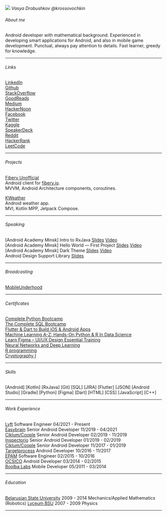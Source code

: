 ![](https://avatars1.githubusercontent.com/u/1792204?size=200#circle)
*Vasya Drobushkov @krossovochkin*

###### About me

Android developer with mathematical background.
Experienced in developing smart applications for Android, and also in mobile game development.
Punctual, always pay attention to details.
Fast learner, greedy for knowledge.

---

###### Links

[LinkedIn](https://www.linkedin.com/in/vasyadrobushkov/)  
[Github](https://github.com/krossovochkin)  
[StackOverflow](https://stackoverflow.com/users/1533933/krossovochkin)  
[GoodReads](https://www.goodreads.com/user/show/21544616-krossovochkin)  
[Medium](https://medium.com/@krossovochkin)  
[HackerNoon](https://hackernoon.com/u/krossovochkin)  
[Facebook](https://www.facebook.com/vasya.drobushkov)  
[Twitter](https://twitter.com/krossovochkin)  
[Kaggle](https://www.kaggle.com/krossovochkin)  
[SpeakerDeck](https://speakerdeck.com/krossovochkin)  
[Reddit](https://www.reddit.com/user/krossovochkin)  
[HackerRank](https://www.hackerrank.com/krossovochkin)  
[LeetCode](https://leetcode.com/krossovochkin/)   

---

###### Projects

[Fibery Unofficial](https://github.com/krossovochkin/FiberyUnofficial)  
Android client for [fibery.io](https://fibery.io).  
MVVM, Android Architecture components, coroutines.

[KWeather](https://github.com/krossovochkin/KWeather)  
Android weather app.  
MVI, Kotlin MPP, Jetpack Compose.

---

###### Speaking
[Android Academy Minsk] Intro to RxJava [Slides](https://drive.google.com/open?id=1d603jMjxT8x6EIMaINqt1ic7C_GjPl8-v6QMYoT9jHM) [Video](https://www.youtube.com/watch?v=ltleF2ifnC0)  
[Android Academy Minsk] Hello World — First Project [Slides](https://docs.google.com/presentation/d/15we1hxp8MdBOQN-IShMASKgYJ8OywwEoLT2-1OBS9mE) [Video](https://www.youtube.com/watch?v=pX4ulg5Ytvo)  
[Android Academy Minsk] Dark Theme [Slides](https://speakerdeck.com/krossovochkin/vasya-drobushkov-android-dark-theme) [Video](https://youtu.be/nj1di9yJoPE)  
Android Design Support Library [Slides](https://speakerdeck.com/krossovochkin/android-design-support-library)

---

###### Broadcasting
[MobileUnderhood](https://mobileunderhood.ru/krossovochkin/)

---

###### Certificates

[Complete Python Bootcamp](https://www.udemy.com/certificate/UC-X4I1N9ME)  
[The Complete SQL Bootcamp](https://www.udemy.com/certificate/UC-GMULYRW8)  
[Flutter & Dart to Build iOS & Android Apps](https://www.udemy.com/certificate/UC-75JC8WBJ)  
[Machine Learning A-Z: Hands-On Python & R In Data Science](https://www.udemy.com/certificate/UC-86ZYI10N)  
[Learn Figma – UI/UX Design Essential Training](https://www.udemy.com/certificate/UC-0KUX9FN2)  
[Neural Networks and Deep Learning](https://www.coursera.org/account/accomplishments/records/F96BSFJ4X8K3)  
[R programming](https://www.coursera.org/course/rprog)  
[Cryptography I](https://www.coursera.org/course/crypto)  

---

###### Skills

[Android] [Kotlin] [RxJava] [Git] [SQL] [JIRA] [Flutter] [JSON] [Android Studio] [Gradle] [Python] [Figma] [Dart] [HTML] [CSS] [JavaScript] [C++]

---

###### Work Experience

[Lyft](https://www.lyft.com) Software Engineer 04/2021 - Present  
[Easybrain](https://easybrain.com) Senior Android Developer 11/2019 - 04/2021  
[Ciklum/Coople](https://www.ciklum.com) Senior Android Developer 02/2019 - 11/2019  
[Inspectorio](https://www.inspectorio.com) Senior Android Developer 01/2019 - 02/2019  
[Ciklum/Coople](https://www.ciklum.com) Senior Android Developer 11/2017 - 01/2019  
[Targetprocess](https://www.targetprocess.com) Android Developer 10/2016 - 11/2017  
[EPAM](https://www.epam.com) Software Engineer 02/2015 - 10/2016  
[OCSICO](https://ocsico.com) Android Developer 03/2014 - 02/2015  
[Boolba Labs](https://www.facebook.com/Boolba.labs) Mobile Developer 05/2011 - 03/2014  

---

###### Education

[Belarusian State University](https://www.bsu.by) 2009 - 2014 Mechanics/Applied Mathematics (Robotics)
[Lyceum BSU](https://lyceum.by/) 2007 - 2009 Physics

---
